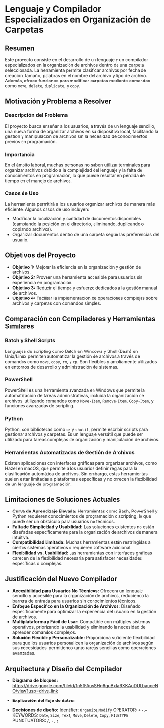 # Lenguaje y Compilador Especializados en Organización de Carpetas

## Resumen
Este proyecto consiste en el desarrollo de un lenguaje y un compilador especializados en la organización de archivos dentro de una carpeta seleccionada. La herramienta permite clasificar archivos por fecha de creación, tamaño, palabras en el nombre del archivo y tipo de archivo. Además, ofrece funciones para modificar carpetas mediante comandos como `move`, `delete`, `duplicate`, y `copy`.

## Motivación y Problema a Resolver

### Descripción del Problema
El proyecto busca enseñar a los usuarios, a través de un lenguaje sencillo, una nueva forma de organizar archivos en su dispositivo local, facilitando la gestión y manipulación de archivos sin la necesidad de conocimientos previos en programación.

### Importancia
En el ámbito laboral, muchas personas no saben utilizar terminales para organizar archivos debido a la complejidad del lenguaje y la falta de conocimientos en programación, lo que puede resultar en pérdida de tiempo en el manejo de archivos.

### Casos de Uso
La herramienta permitirá a los usuarios organizar archivos de manera más eficiente. Algunos casos de uso incluyen:
- Modificar la localización y cantidad de documentos disponibles (cambiando la posición en el directorio, eliminando, duplicando o copiando archivos).
- Organizar documentos dentro de una carpeta según las preferencias del usuario.

## Objetivos del Proyecto
- **Objetivo 1:** Mejorar la eficiencia en la organización y gestión de archivos.
- **Objetivo 2:** Proveer una herramienta accesible para usuarios sin experiencia en programación.
- **Objetivo 3:** Reducir el tiempo y esfuerzo dedicados a la gestión manual de archivos.
- **Objetivo 4:** Facilitar la implementación de operaciones complejas sobre archivos y carpetas con comandos simples.

## Comparación con Compiladores y Herramientas Similares

### Batch y Shell Scripts
Lenguajes de scripting como Batch en Windows y Shell (Bash) en Unix/Linux permiten automatizar la gestión de archivos a través de comandos como `move`, `copy`, `rm`, y `cp`. Son flexibles y ampliamente utilizados en entornos de desarrollo y administración de sistemas.

### PowerShell
PowerShell es una herramienta avanzada en Windows que permite la automatización de tareas administrativas, incluida la organización de archivos, utilizando comandos como `Move-Item`, `Remove-Item`, `Copy-Item`, y funciones avanzadas de scripting.

### Python
Python, con bibliotecas como `os` y `shutil`, permite escribir scripts para gestionar archivos y carpetas. Es un lenguaje versátil que puede ser utilizado para tareas complejas de organización y manipulación de archivos.

### Herramientas Automatizadas de Gestión de Archivos
Existen aplicaciones con interfaces gráficas para organizar archivos, como Hazel en macOS, que permite a los usuarios definir reglas para la clasificación automática de archivos. Sin embargo, estas herramientas suelen estar limitadas a plataformas específicas y no ofrecen la flexibilidad de un lenguaje de programación.

## Limitaciones de Soluciones Actuales
- **Curva de Aprendizaje Elevada:** Herramientas como Bash, PowerShell y Python requieren conocimientos de programación o scripting, lo que puede ser un obstáculo para usuarios no técnicos.
- **Falta de Simplicidad y Usabilidad:** Las soluciones existentes no están diseñadas específicamente para la organización de archivos de manera intuitiva.
- **Compatibilidad Limitada:** Muchas herramientas están restringidas a ciertos sistemas operativos o requieren software adicional.
- **Flexibilidad vs. Usabilidad:** Las herramientas con interfaces gráficas carecen de la flexibilidad necesaria para satisfacer necesidades específicas o complejas.

## Justificación del Nuevo Compilador
- **Accesibilidad para Usuarios No Técnicos:** Ofrecerá un lenguaje sencillo y accesible para la organización de archivos, reduciendo la barrera de entrada para usuarios sin conocimientos técnicos.
- **Enfoque Específico en la Organización de Archivos:** Diseñado específicamente para optimizar la experiencia del usuario en la gestión de archivos.
- **Multiplataforma y Fácil de Usar:** Compatible con múltiples sistemas operativos, priorizando la usabilidad y eliminando la necesidad de aprender comandos complejos.
- **Solución Flexible y Personalizable:** Proporciona suficiente flexibilidad para que los usuarios personalicen la organización de archivos según sus necesidades, permitiendo tanto tareas sencillas como operaciones avanzadas.

## Arquitectura y Diseño del Compilador
- **Diagrama de bloques:**
    https://drive.google.com/file/d/1n5fFAuvSHq6quBxfa6XKAuDULbauceNO/view?usp=drive_link
- **Explicación del flujo de datos:**

- **Decisiones de diseño:**
    Identifier: `Organize`,`Modify`
    OPERATOR: `+`,`-`,`=`
    KEYWORDS: `Date`, `Size`, `Text`, `Move`, `Delete`, `Copy`, `FILETYPE`
    PUNCTUATORS: `/`, `.`, `;`